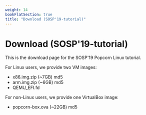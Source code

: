 ```yaml
---
weight: 14
bookFlatSection: true
title: "Download (SOSP'19-tutorial)"
---
```


# Download (SOSP'19-tutorial)

This is the download page for the SOSP'19 Popcorn Linux tutorial.

For Linux users, we provide two VM images:
- x86.img.zip (~7GB) md5
- arm.img.zip (~6GB) md5
- QEMU_EFI.fd

For non-Linux users, we provide one VirtualBox image:
- popcorn-box.ova (~22GB) md5